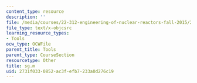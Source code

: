 ```yaml
---
content_type: resource
description: ''
file: /media/courses/22-312-engineering-of-nuclear-reactors-fall-2015/2731f0330852ac3fefb7233a0d276c19_sg.m
file_type: text/x-objcsrc
learning_resource_types:
- Tools
ocw_type: OCWFile
parent_title: Tools
parent_type: CourseSection
resourcetype: Other
title: sg.m
uid: 2731f033-0852-ac3f-efb7-233a0d276c19
---
```

